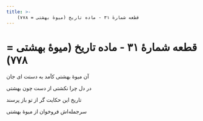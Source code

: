 ```yaml
---
title: >-
    قطعه شمارهٔ ۳۱ - ماده تاریخ (میوهٔ بهشتی = ۷۷۸)
---
```

# قطعه شمارهٔ ۳۱ - ماده تاریخ (میوهٔ بهشتی = ۷۷۸)

<div class="b" id="bn1"><div class="m1"><p>آن میوهٔ بهشتی کآمد به دستت ای جان</p></div>
<div class="m2"><p>در دل چرا نکشتی از دست چون بهشتی</p></div></div>
<div class="b" id="bn2"><div class="m1"><p>تاریخ این حکایت گر از تو باز پرسند</p></div>
<div class="m2"><p>سرجمله‌اش فروخوان از میوهٔ بهشتی</p></div></div>
